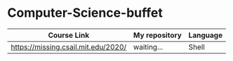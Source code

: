 # Computer-Science-buffet

| Course Link  | My repository | Language |
| ------------- | ------------- | ------------ 
| https://missing.csail.mit.edu/2020/  | waiting...  | Shell |
